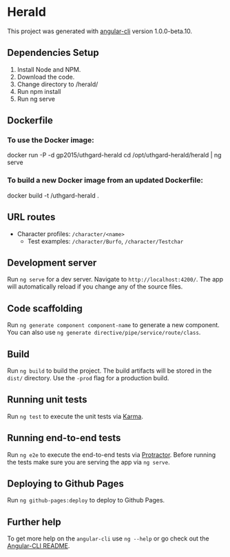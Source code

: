 # Herald

This project was generated with [angular-cli](https://github.com/angular/angular-cli) version 1.0.0-beta.10.

## Dependencies Setup

1. Install Node and NPM.
2. Download the code.
3. Change directory to /herald/
4. Run npm install
5. Run ng serve


## Dockerfile

### To use the Docker image:

docker run -P -d gp2015/uthgard-herald cd /opt/uthgard-herald/herald | ng serve

### To build a new Docker image from an updated Dockerfile:

docker build -t <username>/uthgard-herald .


## URL routes
* Character profiles: `/character/<name>`
    * Test examples: `/character/Burfo`, `/character/Testchar`


## Development server
Run `ng serve` for a dev server. Navigate to `http://localhost:4200/`. The app will automatically reload if you change any of the source files.

## Code scaffolding

Run `ng generate component component-name` to generate a new component. You can also use `ng generate directive/pipe/service/route/class`.

## Build

Run `ng build` to build the project. The build artifacts will be stored in the `dist/` directory. Use the `-prod` flag for a production build.

## Running unit tests

Run `ng test` to execute the unit tests via [Karma](https://karma-runner.github.io).

## Running end-to-end tests

Run `ng e2e` to execute the end-to-end tests via [Protractor](http://www.protractortest.org/). 
Before running the tests make sure you are serving the app via `ng serve`.

## Deploying to Github Pages

Run `ng github-pages:deploy` to deploy to Github Pages.

## Further help

To get more help on the `angular-cli` use `ng --help` or go check out the [Angular-CLI README](https://github.com/angular/angular-cli/blob/master/README.md).
